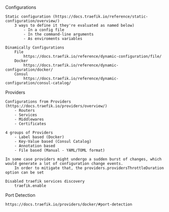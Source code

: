 Configurations

    Static configuration (https://docs.traefik.io/reference/static-configuration/overview/)
        3 ways to define it they're evaluated as named below)
            - In a config file
            - In the command-line arguments
            - As enviroments variables
         
    Dinamically Configurations
        File
            https://docs.traefik.io/reference/dynamic-configuration/file/
        Docker
            https://docs.traefik.io/reference/dynamic-configuration/docker/
        Consul
            https://docs.traefik.io/reference/dynamic-configuration/consul-catalog/


Providers 
    
    Configurations from Providers (https://docs.traefik.io/providers/overview/)
        - Routers
        - Services
        - Middlewares
        - Certificates
     
    4 groups of Providers
        - Label based (Docker)
        - Key-Value based (Consul Catalog)
        - Annotation based
        - File based (Manual - YAML/TOML format)
    
    In some case providers might undergo a sudden burst of changes, which would generate a lot of configuration change events.
        In order to mitigate that, the providers.providersThrottleDuration option can be set
    
    Disabled traefik services discovery
        traefik.enable
    
Port Detection
    
    https://docs.traefik.io/providers/docker/#port-detection

